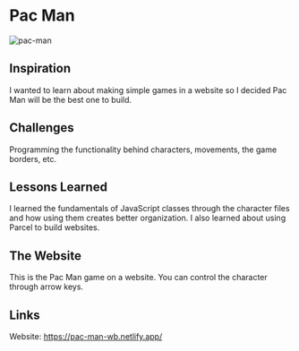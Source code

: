 # Pac Man

![pac-man](https://github.com/user-attachments/assets/a2e277e3-f9e8-439d-96bc-f31901f12150)

## Inspiration

I wanted to learn about making simple games in a website so I decided Pac Man will be the best one to build.

## Challenges

Programming the functionality behind characters, movements, the game borders, etc.

## Lessons Learned

I learned the fundamentals of JavaScript classes through the character files and how using them creates better organization. I also learned about using Parcel to build websites.

## The Website

This is the Pac Man game on a website. You can control the character through arrow keys.

## Links

Website: https://pac-man-wb.netlify.app/
